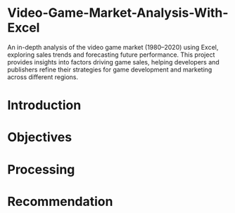 # Video-Game-Market-Analysis-With-Excel
An in-depth analysis of the video game market (1980–2020) using Excel, exploring sales trends and forecasting future performance. This project provides insights into factors driving game sales, helping developers and publishers refine their strategies for game development and marketing across different regions.
# Introduction
# Objectives
# Processing
# Recommendation

